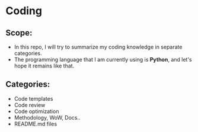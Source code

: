 # Coding

## Scope:
- In this repo, I will try to summarize my coding knowledge in separate categories.
- The programming language that I am currently using is **Python**, and let's hope it remains like that.

## Categories:
- Code templates
- Code review
- Code optimization
- Methodology, WoW, Docs..
- README.md files
